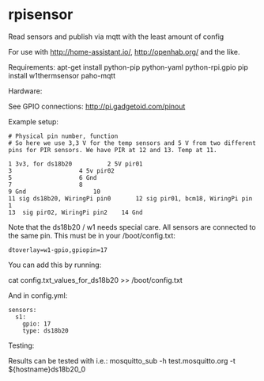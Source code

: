 # rpisensor
Read sensors and publish via mqtt with the least amount of config

For use with http://home-assistant.io/, http://openhab.org/ and the like.


Requirements:
apt-get install python-pip python-yaml python-rpi.gpio
pip install w1thermsensor paho-mqtt

Hardware:

See GPIO connections:
http://pi.gadgetoid.com/pinout

Example setup:
```
# Physical pin number, function
# So here we use 3,3 V for the temp sensors and 5 V from two different pins for PIR sensors. We have PIR at 12 and 13. Temp at 11.

1 3v3, for ds18b20			2 5V pir01
3					4 5v pir02
5					6 Gnd
7					8
9 Gnd					10
11 sig ds18b20, WiringPi pin0		12 sig pir01, bcm18, WiringPi pin 1
13 	sig pir02, WiringPi pin2	14 Gnd
```

Note that the ds18b20 / w1 needs special care. All sensors are connected to the same pin. This must be in your /boot/config.txt:

```
dtoverlay=w1-gpio,gpiopin=17
```

You can add this by running:

cat config.txt_values_for_ds18b20 >> /boot/config.txt


And in config.yml:

```
sensors:
  s1:
    gpio: 17
    type: ds18b20
```

Testing:

Results can be tested with i.e.:
mosquitto_sub -h test.mosquitto.org -t ${hostname}ds18b20_0
